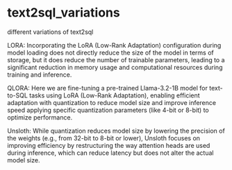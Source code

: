 # text2sql_variations
different variations of text2sql

LORA:
Incorporating the LoRA (Low-Rank Adaptation) configuration during model loading does not directly reduce the size of the model in terms of storage, but it does reduce the number of trainable parameters, leading to a significant reduction in memory usage and computational resources during training and inference.

QLORA:
Here we are fine-tuning a pre-trained Llama-3.2-1B model for text-to-SQL tasks using LoRA (Low-Rank Adaptation), enabling efficient adaptation with quantization to reduce model size and improve inference speed applying specific quantization parameters (like 4-bit or 8-bit) to optimize performance.
 
Unsloth:
While quantization reduces model size by lowering the precision of the weights (e.g., from 32-bit to 8-bit or lower), Unsloth focuses on improving efficiency by restructuring the way attention heads are used during inference, which can reduce latency but does not alter the actual model size.



